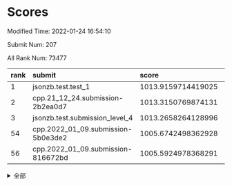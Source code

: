 # Scores

Modified Time: 2022-01-24 16:54:10

Submit Num: 207

All Rank Num: 73477

| rank |               submit               |       score        |       sigma        | pk_num |
| :--- | :--------------------------------- | :----------------- | :----------------- | :----- |
| 1    | jsonzb.test.test_1                 | 1013.9159714419025 | 0.830716291220912  | 1417   |
| 2    | cpp.21_12_24.submission-2b2ea0d7   | 1013.3150769874131 | 0.815188520783903  | 1420   |
| 3    | jsonzb.test.submission_level_4     | 1013.2658264128996 | 0.8003763277222188 | 1424   |
| 54   | cpp.2022_01_09.submission-5b0e3de2 | 1005.6742498362928 | 0.7285388428239278 | 1423   |
| 56   | cpp.2022_01_09.submission-816672bd | 1005.5924978368291 | 0.7196324202925614 | 1420   |


<details>
<summary>全部</summary>

| rank |                 submit                 |       score        |       sigma        | pk_num |
| :--- | :------------------------------------- | :----------------- | :----------------- | :----- |
| 1    | jsonzb.test.test_1                     | 1013.9159714419025 | 0.830716291220912  | 1417   |
| 2    | cpp.21_12_24.submission-2b2ea0d7       | 1013.3150769874131 | 0.815188520783903  | 1420   |
| 3    | jsonzb.test.submission_level_4         | 1013.2658264128996 | 0.8003763277222188 | 1424   |
| 4    | gobigger.level_3.submission_level_3_1  | 1011.5309837525167 | 0.7977841896113579 | 1418   |
| 5    | gobigger.level_3.submission_level_3_0  | 1011.1389239089075 | 0.7876400106531294 | 1423   |
| 6    | gobigger.level_3.submission_level_3_26 | 1010.9451890226619 | 0.7711327966025101 | 1415   |
| 7    | gobigger.level_3.submission_level_3_7  | 1010.9105141694627 | 0.7794389443468536 | 1416   |
| 8    | gobigger.level_3.submission_level_3_41 | 1010.7689537815245 | 0.7531892897078237 | 1416   |
| 9    | gobigger.level_3.submission_level_3_33 | 1010.6695023062917 | 0.7643093467443308 | 1417   |
| 10   | gobigger.level_3.submission_level_3_21 | 1010.637394174067  | 0.772694734973703  | 1419   |
| 11   | gobigger.level_3.submission_level_3_47 | 1010.6357800546213 | 0.7733975008976518 | 1420   |
| 12   | gobigger.level_3.submission_level_3_30 | 1010.6046862016849 | 0.788378218119074  | 1416   |
| 13   | gobigger.level_3.submission_level_3_45 | 1010.5868126854616 | 0.7952346063002899 | 1422   |
| 14   | gobigger.level_3.submission_level_3_3  | 1010.4790977104616 | 0.761148154317856  | 1421   |
| 15   | gobigger.level_3.submission_level_3_13 | 1010.356834482882  | 0.7577061627881909 | 1419   |
| 16   | gobigger.level_3.submission_level_3_39 | 1010.2981960310725 | 0.7539300772535257 | 1421   |
| 17   | gobigger.level_3.submission_level_3_6  | 1010.2755098417463 | 0.7927578481078708 | 1420   |
| 18   | gobigger.level_3.submission_level_3_15 | 1010.1883946549062 | 0.7589421255779089 | 1415   |
| 19   | gobigger.level_3.submission_level_3_31 | 1010.1479359931159 | 0.7695524218419644 | 1420   |
| 20   | gobigger.level_3.submission_level_3_27 | 1010.1422192591991 | 0.742382421845243  | 1422   |
| 21   | gobigger.level_3.submission_level_3_10 | 1010.1265836913774 | 0.7706836995534136 | 1415   |
| 22   | gobigger.level_3.submission_level_3_38 | 1010.0424007749269 | 0.7549026908361954 | 1415   |
| 23   | gobigger.level_3.submission_level_3_14 | 1009.9498376810797 | 0.7658971226140195 | 1420   |
| 24   | gobigger.level_3.submission_level_3_49 | 1009.9386734613234 | 0.7674591787842704 | 1415   |
| 25   | gobigger.level_3.submission_level_3_35 | 1009.9156184578693 | 0.7485986602264174 | 1422   |
| 26   | gobigger.level_3.submission_level_3_46 | 1009.8998990736641 | 0.7500326705340798 | 1415   |
| 27   | gobigger.level_3.submission_level_3_48 | 1009.8847376767418 | 0.7515419395317846 | 1421   |
| 28   | gobigger.level_3.submission_level_3_8  | 1009.8786680370284 | 0.7567573387759859 | 1420   |
| 29   | gobigger.level_3.submission_level_3_29 | 1009.6732956995357 | 0.7511253865410104 | 1419   |
| 30   | gobigger.level_3.submission_level_3_16 | 1009.491499007753  | 0.7518081487841953 | 1425   |
| 31   | gobigger.level_3.submission_level_3_28 | 1009.4826893133727 | 0.749789094835795  | 1423   |
| 32   | gobigger.level_3.submission_level_3_34 | 1009.4502325307087 | 0.7337963194259337 | 1414   |
| 33   | gobigger.level_3.submission_level_3_43 | 1009.3663600663291 | 0.7411204251202625 | 1420   |
| 34   | gobigger.level_3.submission_level_3_11 | 1009.3356353110754 | 0.7580952460568887 | 1413   |
| 35   | gobigger.level_3.submission_level_3_20 | 1009.3045011426212 | 0.7546657132325064 | 1421   |
| 36   | gobigger.level_3.submission_level_3_40 | 1009.2692374419784 | 0.7409950426448617 | 1424   |
| 37   | gobigger.level_3.submission_level_3_9  | 1009.2627800209387 | 0.7577674476147206 | 1424   |
| 38   | gobigger.level_3.submission_level_3_4  | 1009.1999307033283 | 0.780299174212829  | 1419   |
| 39   | gobigger.level_3.submission_level_3_37 | 1009.1879263761894 | 0.7651542711957608 | 1419   |
| 40   | gobigger.level_3.submission_level_3_36 | 1009.1800055567744 | 0.7790552350840894 | 1420   |
| 41   | gobigger.level_3.submission_level_3_17 | 1009.1528433480798 | 0.7366289890430925 | 1423   |
| 42   | gobigger.level_3.submission_level_3_5  | 1009.0969518697597 | 0.7662370955420199 | 1426   |
| 43   | gobigger.level_3.submission_level_3_2  | 1009.0863369702116 | 0.7413494753847598 | 1422   |
| 44   | gobigger.level_3.submission_level_3_19 | 1009.0196756913282 | 0.7600545208499014 | 1423   |
| 45   | gobigger.level_3.submission_level_3_22 | 1008.8041561569415 | 0.7665396696192821 | 1423   |
| 46   | gobigger.level_3.submission_level_3_23 | 1008.8023382063823 | 0.7493736646521112 | 1416   |
| 47   | gobigger.level_3.submission_level_3_42 | 1008.7891833561374 | 0.7593069173644093 | 1421   |
| 48   | gobigger.level_3.submission_level_3_32 | 1008.7852062316464 | 0.7523832228541437 | 1419   |
| 49   | gobigger.level_3.submission_level_3_44 | 1008.743447740872  | 0.750475744604004  | 1416   |
| 50   | gobigger.level_3.submission_level_3_12 | 1008.7188885559821 | 0.7582878535215223 | 1420   |
| 51   | gobigger.level_3.submission_level_3_25 | 1008.3634770980644 | 0.7439411559857063 | 1419   |
| 52   | gobigger.level_3.submission_level_3_24 | 1008.0278412067478 | 0.7369643174108123 | 1416   |
| 53   | gobigger.level_3.submission_level_3_18 | 1007.800580655764  | 0.7553853994162992 | 1421   |
| 54   | cpp.2022_01_09.submission-5b0e3de2     | 1005.6742498362928 | 0.7285388428239278 | 1423   |
| 55   | gobigger.level_1.submission_level_1_23 | 1005.5996505473574 | 0.7115329331956428 | 1424   |
| 56   | cpp.2022_01_09.submission-816672bd     | 1005.5924978368291 | 0.7196324202925614 | 1420   |
| 57   | gobigger.level_1.submission_level_1_32 | 1005.1514815129083 | 0.7182548556897428 | 1426   |
| 58   | gobigger.level_1.submission_level_1_35 | 1005.1076741021793 | 0.7296418023841429 | 1417   |
| 59   | gobigger.level_1.submission_level_1_22 | 1004.68579083915   | 0.7130197548243998 | 1423   |
| 60   | gobigger.level_1.submission_level_1_7  | 1004.4417426179353 | 0.7165584509558379 | 1421   |
| 61   | gobigger.level_1.submission_level_1_6  | 1004.4336766099395 | 0.7247310195143265 | 1423   |
| 62   | gobigger.level_1.submission_level_1_46 | 1004.2550349481949 | 0.7263478991453376 | 1418   |
| 63   | gobigger.level_1.submission_level_1_48 | 1004.2125463512194 | 0.7230031960855287 | 1417   |
| 64   | gobigger.level_1.submission_level_1_36 | 1004.1232985321527 | 0.7089970441673368 | 1421   |
| 65   | gobigger.level_1.submission_level_1_10 | 1004.1117766604875 | 0.7277083425310906 | 1423   |
| 66   | gobigger.level_1.submission_level_1_8  | 1004.091480281088  | 0.7125502501765836 | 1421   |
| 67   | gobigger.level_1.submission_level_1_2  | 1004.0615334860559 | 0.7218708857547784 | 1419   |
| 68   | gobigger.level_1.submission_level_1_38 | 1004.0438425696142 | 0.7256619163553981 | 1419   |
| 69   | gobigger.level_1.submission_level_1_41 | 1003.8484994912026 | 0.7169267322218873 | 1419   |
| 70   | gobigger.level_1.submission_level_1_9  | 1003.8413543858612 | 0.7120592312259936 | 1421   |
| 71   | gobigger.level_1.submission_level_1_5  | 1003.7999805808938 | 0.7191259680199906 | 1422   |
| 72   | gobigger.level_1.submission_level_1_0  | 1003.7866124349106 | 0.7183578622932789 | 1419   |
| 73   | gobigger.level_1.submission_level_1_42 | 1003.6877238356004 | 0.7203283245914592 | 1422   |
| 74   | gobigger.level_1.submission_level_1_49 | 1003.5573348099623 | 0.7227355187178622 | 1418   |
| 75   | gobigger.level_1.submission_level_1_43 | 1003.556186650904  | 0.7237056004173548 | 1420   |
| 76   | gobigger.level_1.submission_level_1_34 | 1003.5283648557056 | 0.7218722418592527 | 1414   |
| 77   | gobigger.level_1.submission_level_1_1  | 1003.5093915297051 | 0.7112872905062438 | 1424   |
| 78   | gobigger.level_1.submission_level_1_26 | 1003.3979959581897 | 0.7172708291436725 | 1418   |
| 79   | gobigger.level_1.submission_level_1_16 | 1003.3566838865914 | 0.7151227029800227 | 1422   |
| 80   | gobigger.level_1.submission_level_1_44 | 1003.2672893471291 | 0.7050708176517549 | 1419   |
| 81   | gobigger.level_1.submission_level_1_19 | 1003.2095672242849 | 0.7170476769241044 | 1419   |
| 82   | gobigger.level_1.submission_level_1_14 | 1003.1919337011901 | 0.7194620125900772 | 1420   |
| 83   | gobigger.level_1.submission_level_1_28 | 1003.1648893768661 | 0.7253613733361323 | 1412   |
| 84   | gobigger.level_1.submission_level_1_12 | 1003.1582892991054 | 0.71958010117071   | 1416   |
| 85   | gobigger.level_1.submission_level_1_37 | 1003.1195194427291 | 0.7214649229558715 | 1417   |
| 86   | gobigger.level_1.submission_level_1_20 | 1003.1064043172091 | 0.7155680185857451 | 1421   |
| 87   | gobigger.level_1.submission_level_1_4  | 1003.0822922737221 | 0.7142975860305054 | 1423   |
| 88   | gobigger.level_1.submission_level_1_11 | 1003.0284899089697 | 0.7064176420941626 | 1419   |
| 89   | gobigger.level_1.submission_level_1_45 | 1002.9563694374385 | 0.7170247626753441 | 1416   |
| 90   | gobigger.level_1.submission_level_1_18 | 1002.9519413426676 | 0.7153634166390124 | 1422   |
| 91   | gobigger.level_1.submission_level_1_27 | 1002.9215778250215 | 0.717374021148772  | 1417   |
| 92   | gobigger.level_1.submission_level_1_25 | 1002.8977074010129 | 0.7050315335958419 | 1420   |
| 93   | gobigger.level_1.submission_level_1_21 | 1002.8828571708879 | 0.717655759904031  | 1418   |
| 94   | gobigger.level_1.submission_level_1_13 | 1002.8586163784495 | 0.7214787233147358 | 1422   |
| 95   | gobigger.level_1.submission_level_1_17 | 1002.8389302337323 | 0.7154131793094    | 1415   |
| 96   | gobigger.level_1.submission_level_1_31 | 1002.7524463391145 | 0.7026854184922362 | 1424   |
| 97   | gobigger.level_1.submission_level_1_33 | 1002.6521974220324 | 0.7101557388979985 | 1422   |
| 98   | gobigger.level_1.submission_level_1_39 | 1002.6172066355218 | 0.7116550696409745 | 1419   |
| 99   | gobigger.level_1.submission_level_1_29 | 1002.6109333395513 | 0.7089080874377636 | 1423   |
| 100  | gobigger.level_1.submission_level_1_40 | 1002.3273545830692 | 0.7147425241089171 | 1414   |
| 101  | gobigger.level_1.submission_level_1_15 | 1002.2867884225138 | 0.7085743059888817 | 1422   |
| 102  | gobigger.level_1.submission_level_1_30 | 1002.2535838215995 | 0.7192269938510191 | 1416   |
| 103  | gobigger.level_1.submission_level_1_3  | 1002.1752762351898 | 0.7149083902055758 | 1419   |
| 104  | gobigger.level_1.submission_level_1_47 | 1002.1294938726062 | 0.7151064821432248 | 1422   |
| 105  | gobigger.level_1.submission_level_1_24 | 1001.7686007940903 | 0.7027640953873406 | 1425   |
| 106  | gobigger.random.submission_random_14   | 997.1107647222717  | 0.7088381092221196 | 1423   |
| 107  | gobigger.random.submission_random_18   | 996.9521400469307  | 0.702737317013214  | 1419   |
| 108  | gobigger.random.submission_random_16   | 996.8609540950094  | 0.7028226179336174 | 1418   |
| 109  | gobigger.random.submission_random_45   | 996.8517774432654  | 0.7190153022733946 | 1419   |
| 110  | gobigger.random.submission_random_33   | 996.7430197717371  | 0.7178136440011773 | 1418   |
| 111  | gobigger.random.submission_random_23   | 996.6331308620115  | 0.7131733566774372 | 1418   |
| 112  | gobigger.random.submission_random_13   | 996.5727690774511  | 0.7108603349113907 | 1421   |
| 113  | gobigger.random.submission_random_28   | 996.5439833833723  | 0.7224953024160926 | 1421   |
| 114  | gobigger.random.submission_random_27   | 996.5073487574992  | 0.709967121814905  | 1418   |
| 115  | gobigger.random.submission_random_9    | 996.3895849111733  | 0.7171730063122783 | 1417   |
| 116  | gobigger.random.submission_random_41   | 996.3821368961513  | 0.7141794316482625 | 1420   |
| 117  | gobigger.random.submission_random_26   | 996.3161437392406  | 0.7125808374754112 | 1425   |
| 118  | gobigger.random.submission_random_31   | 996.2969462096555  | 0.7190320351514139 | 1412   |
| 119  | gobigger.random.submission_random_30   | 996.2486974785901  | 0.7141105865226035 | 1419   |
| 120  | gobigger.random.submission_random_24   | 996.1987979182348  | 0.7204610967842497 | 1422   |
| 121  | gobigger.random.submission_random_44   | 996.1147326426121  | 0.7085301491157967 | 1423   |
| 122  | gobigger.random.submission_random_47   | 996.1123199392978  | 0.716535600425285  | 1414   |
| 123  | gobigger.random.submission_random_42   | 996.1073244251024  | 0.7044953087104625 | 1421   |
| 124  | gobigger.random.submission_random_8    | 996.0961452377524  | 0.7116852477125567 | 1418   |
| 125  | gobigger.random.submission_random_22   | 996.0381328664648  | 0.7218708500766231 | 1416   |
| 126  | gobigger.random.submission_random_17   | 996.0217188673481  | 0.7160152270826583 | 1420   |
| 127  | gobigger.random.submission_random_6    | 995.9879469095307  | 0.7092346825679499 | 1419   |
| 128  | gobigger.random.submission_random_20   | 995.898340973253   | 0.7205453213706269 | 1418   |
| 129  | gobigger.random.submission_random_1    | 995.8708165332837  | 0.7205521509263716 | 1418   |
| 130  | gobigger.random.submission_random_34   | 995.8212120297311  | 0.7050679925807534 | 1419   |
| 131  | gobigger.random.submission_random_21   | 995.7669323105939  | 0.7060390978852885 | 1422   |
| 132  | gobigger.random.submission_random_7    | 995.7642893377158  | 0.7157969001461284 | 1419   |
| 133  | gobigger.random.submission_random_48   | 995.6930415877853  | 0.7141270229151437 | 1420   |
| 134  | gobigger.random.submission_random_25   | 995.6897751116558  | 0.7222519394233333 | 1421   |
| 135  | gobigger.random.submission_random_12   | 995.6669000535     | 0.7247583269947958 | 1421   |
| 136  | gobigger.random.submission_random_46   | 995.5954088105806  | 0.72137458093525   | 1421   |
| 137  | gobigger.random.submission_random_49   | 995.5412484965769  | 0.7060415521766745 | 1419   |
| 138  | gobigger.random.submission_random_15   | 995.5057237979596  | 0.6979734773000275 | 1424   |
| 139  | gobigger.random.submission_random_43   | 995.4940510914179  | 0.7285627281749852 | 1418   |
| 140  | gobigger.random.submission_random_32   | 995.4577908821018  | 0.7212852200031095 | 1415   |
| 141  | gobigger.random.submission_random_3    | 995.4334278493409  | 0.7185578363827682 | 1418   |
| 142  | gobigger.random.submission_random_2    | 995.4260824797356  | 0.7115822383564105 | 1423   |
| 143  | gobigger.random.submission_random_10   | 995.419663657054   | 0.7266025562188434 | 1424   |
| 144  | gobigger.random.submission_random_36   | 995.3068601459568  | 0.7113721630793773 | 1421   |
| 145  | gobigger.random.submission_random_38   | 995.2893759523988  | 0.6969956383525371 | 1424   |
| 146  | gobigger.random.submission_random_29   | 995.2126528508719  | 0.7087879485537187 | 1420   |
| 147  | gobigger.random.submission_random_19   | 995.1716180382717  | 0.7105538718079772 | 1426   |
| 148  | gobigger.random.submission_random_11   | 995.0515395276861  | 0.7170912839170653 | 1424   |
| 149  | gobigger.random.submission_random_4    | 995.0442395601743  | 0.7176166053519454 | 1422   |
| 150  | gobigger.random.submission_random_0    | 994.9743086713756  | 0.7186408000378958 | 1417   |
| 151  | gobigger.random.submission_random_39   | 994.845787993045   | 0.7182061820770802 | 1419   |
| 152  | gobigger.random.submission_random_40   | 994.8198525459969  | 0.710200475123883  | 1417   |
| 153  | gobigger.random.submission_random_5    | 994.6349477926096  | 0.7130485752435093 | 1415   |
| 154  | gobigger.random.submission_random_37   | 994.5698967596525  | 0.726052045287094  | 1424   |
| 155  | gobigger.level_2.submission_level_2_13 | 993.9593403047822  | 0.7262724857131592 | 1420   |
| 156  | gobigger.random.submission_random_35   | 993.8945360058642  | 0.7208816043890557 | 1424   |
| 157  | gobigger.level_2.submission_level_2_5  | 993.5763564777511  | 0.7377261747307635 | 1420   |
| 158  | gobigger.level_2.submission_level_2_9  | 993.4670870025512  | 0.7315786100346792 | 1415   |
| 159  | gobigger.level_2.submission_level_2_24 | 993.3584241207789  | 0.7414599651467052 | 1423   |
| 160  | gobigger.level_2.submission_level_2_48 | 993.3035751975766  | 0.7350738918704267 | 1426   |
| 161  | gobigger.level_2.submission_level_2_38 | 993.2141688102423  | 0.7380617785295552 | 1420   |
| 162  | gobigger.level_2.submission_level_2_47 | 993.1856904081363  | 0.7347844971274465 | 1421   |
| 163  | gobigger.level_2.submission_level_2_23 | 993.1508038066305  | 0.7225896269631522 | 1419   |
| 164  | gobigger.level_2.submission_level_2_4  | 993.1217404334673  | 0.7401288308487696 | 1421   |
| 165  | gobigger.level_2.submission_level_2_2  | 993.1198065266715  | 0.7258755178236147 | 1422   |
| 166  | gobigger.level_2.submission_level_2_45 | 993.0689854494148  | 0.7472703841060906 | 1415   |
| 167  | gobigger.level_2.submission_level_2_21 | 992.9679008870378  | 0.7413896977233316 | 1418   |
| 168  | gobigger.level_2.submission_level_2_35 | 992.9672936735749  | 0.7328524401155345 | 1420   |
| 169  | gobigger.level_2.submission_level_2_25 | 992.9110124323665  | 0.7382703568467799 | 1420   |
| 170  | gobigger.level_2.submission_level_2_30 | 992.7361575276213  | 0.7341696488682155 | 1419   |
| 171  | gobigger.level_2.submission_level_2_34 | 992.7306247204863  | 0.7476878356572849 | 1421   |
| 172  | gobigger.level_2.submission_level_2_19 | 992.6523519475905  | 0.7559070324741539 | 1421   |
| 173  | gobigger.level_2.submission_level_2_36 | 992.4545818877     | 0.7472800066993845 | 1422   |
| 174  | gobigger.level_2.submission_level_2_10 | 992.406361310014   | 0.7510307596128507 | 1422   |
| 175  | gobigger.level_2.submission_level_2_44 | 992.2951572866064  | 0.744209362875982  | 1414   |
| 176  | gobigger.level_2.submission_level_2_17 | 992.2932887482817  | 0.7404711016264652 | 1423   |
| 177  | gobigger.level_2.submission_level_2_8  | 992.2801561478927  | 0.7426488420041583 | 1422   |
| 178  | gobigger.level_2.submission_level_2_32 | 992.1689039963129  | 0.7438806321490444 | 1420   |
| 179  | gobigger.level_2.submission_level_2_22 | 992.1602905191409  | 0.7293734130346637 | 1422   |
| 180  | gobigger.level_2.submission_level_2_28 | 992.1496918991004  | 0.7419833123883754 | 1419   |
| 181  | gobigger.level_2.submission_level_2_0  | 992.0792614158083  | 0.7483794795835172 | 1418   |
| 182  | gobigger.level_2.submission_level_2_1  | 991.9529913465071  | 0.7503182058219791 | 1425   |
| 183  | gobigger.level_2.submission_level_2_49 | 991.8907945417941  | 0.7380745599143204 | 1424   |
| 184  | gobigger.level_2.submission_level_2_15 | 991.8845884588404  | 0.7534059459605739 | 1421   |
| 185  | gobigger.level_2.submission_level_2_40 | 991.8088675797678  | 0.7538044341836108 | 1423   |
| 186  | gobigger.level_2.submission_level_2_6  | 991.789194387886   | 0.7506140489677994 | 1420   |
| 187  | gobigger.level_2.submission_level_2_42 | 991.6780178322666  | 0.7486736977594853 | 1420   |
| 188  | gobigger.level_2.submission_level_2_39 | 991.6066728687564  | 0.7434119115647851 | 1415   |
| 189  | gobigger.level_2.submission_level_2_46 | 991.4353398364111  | 0.7692602684857095 | 1414   |
| 190  | gobigger.level_2.submission_level_2_14 | 991.43466723288    | 0.7373002044218543 | 1422   |
| 191  | gobigger.level_2.submission_level_2_29 | 991.3055632499545  | 0.7741808816057    | 1428   |
| 192  | gobigger.level_2.submission_level_2_12 | 991.300555176208   | 0.7402089367708917 | 1423   |
| 193  | gobigger.level_2.submission_level_2_37 | 991.1533368076093  | 0.7513400172104886 | 1418   |
| 194  | gobigger.level_2.submission_level_2_33 | 991.1042124552703  | 0.7484591327431618 | 1424   |
| 195  | gobigger.level_2.submission_level_2_41 | 991.0744634681316  | 0.7449987361892285 | 1419   |
| 196  | gobigger.level_2.submission_level_2_31 | 991.0274876128716  | 0.7525110912471449 | 1418   |
| 197  | gobigger.level_2.submission_level_2_20 | 991.0176825310896  | 0.7395334009695433 | 1424   |
| 198  | gobigger.level_2.submission_level_2_7  | 990.9513078478066  | 0.7428281283337396 | 1419   |
| 199  | gobigger.level_2.submission_level_2_3  | 990.9139114174236  | 0.7515447552365843 | 1421   |
| 200  | gobigger.level_2.submission_level_2_16 | 990.8888476712001  | 0.772652649635289  | 1417   |
| 201  | gobigger.level_2.submission_level_2_18 | 990.8430874654254  | 0.7517250099019636 | 1418   |
| 202  | gobigger.level_2.submission_level_2_26 | 990.5749208223398  | 0.7589772641675057 | 1421   |
| 203  | gobigger.level_2.submission_level_2_27 | 990.3737789264754  | 0.7449320355832988 | 1412   |
| 204  | gobigger.level_2.submission_level_2_11 | 990.3123322362902  | 0.7476176783799197 | 1422   |
| 205  | gobigger.level_2.submission_level_2_43 | 989.7530126343486  | 0.7772234538315363 | 1422   |
| 206  | gobigger.none.submission_none_1        | 976.9049273276188  | 1.349791080947506  | 1421   |
| 207  | gobigger.none.submission_none_0        | 976.7513366808242  | 1.5183602382442476 | 1417   |

</details>